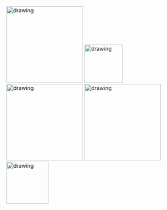 <img src="https://miro.medium.com/max/700/1*CdjOgfolLt_GNJYBzI-1QQ.jpeg" alt="drawing" width="200"/>
<img src="https://visualpharm.com/assets/171/C++-595b40b75ba036ed117d5b19.svg" alt="drawing" width="100"/>
<img src="https://penseemti.com.br/wp-content/uploads/2019/01/python-logo.png" alt="drawing" width="200"/>
<img src="https://pngimg.com/uploads/php/php_PNG26.png" alt="drawing" width="200"/>
<img src="https://cdn3.iconfinder.com/data/icons/popular-services-brands/512/node-512.png" alt="drawing" width="110"/>

